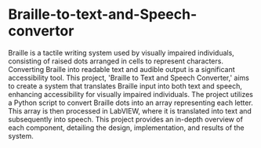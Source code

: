 # Braille-to-text-and-Speech-convertor
Braille is a tactile writing system used by visually impaired individuals, consisting of raised dots arranged in cells to represent characters. Converting Braille into readable text and audible output is a significant accessibility tool. This project, 'Braille to Text and Speech Converter,' aims to create a system that translates Braille input into both text and speech, enhancing accessibility for visually impaired individuals.
The project utilizes a Python script to convert Braille dots into an array representing each letter. This array is then processed in LabVIEW, where it is translated into text and subsequently into speech. This project provides an in-depth overview of each component, detailing the design, implementation, and results of the system.

